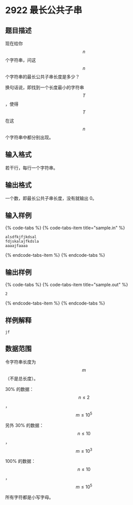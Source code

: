 # 2922 最长公共子串

## 题目描述

现在给你 $$n$$ 个字符串，问这 $$n$$ 个字符串的最长公共子串长度是多少？

换句话说，即找到一个长度最小的字符串 $$T$$，使得 $$T$$ 在这 $$n$$ 个字符串中都分别出现。

## 输入格式

若干行，每行一个字符串。

## 输出格式

一个数，即最长公共子串长度，没有就输出 0。

## 输入样例

{% code-tabs %}
{% code-tabs-item title="sample.in" %}
```text
alsdfkjfjkdsal
fdjskalajfkdsla
aaaajfaaaa
```
{% endcode-tabs-item %}
{% endcode-tabs %}

## 输出样例

{% code-tabs %}
{% code-tabs-item title="sample.out" %}
```text
2
```
{% endcode-tabs-item %}
{% endcode-tabs %}

## 样例解释

`jf`

## 数据范围

令字符串长度为 $$m$$（不是总长度）。

30% 的数据：$$n \leq 2$$，$$m \leq 10^5$$

另外 30% 的数据：$$n \leq 10$$，$$m \leq 10^3$$

100% 的数据：$$n \leq 10$$，$$m \leq 10^5$$

所有字符都是小写字母。

